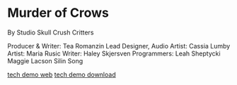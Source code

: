 # Murder of Crows
By Studio Skull Crush Critters

Producer & Writer: Tea Romanzin
Lead Designer, Audio Artist: Cassia Lumby
Artist: Maria Rusic
Writer: Haley Skjersven
Programmers: Leah Sheptycki
             Maggie Lacson
             Silin Song

[tech demo web](https://github.com/LeahTerra/LeahTerra.github.io/blob/d62802ff80afe76c4be35585fc3d031900673584/Murder%20of%20Crow/tech_demo/index.html)
[tech demo download](https://github.com/LeahTerra/LeahTerra.github.io/blob/d62802ff80afe76c4be35585fc3d031900673584/Murder%20of%20Crow/tech_demo.zip)

